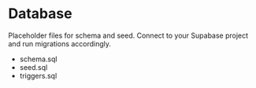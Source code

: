 # Database

Placeholder files for schema and seed. Connect to your Supabase project and run migrations accordingly.

- schema.sql
- seed.sql
- triggers.sql


